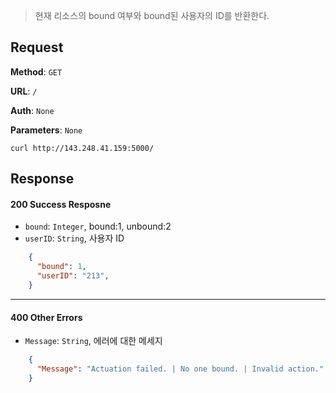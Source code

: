 > 현재 리소스의 bound 여부와 bound된 사용자의 ID를 반환한다. 

## Request

**Method**: `GET`

**URL**: `/`

**Auth**: `None`

**Parameters**: `None`

```
curl http://143.248.41.159:5000/
```

## Response

#### 200 Success Resposne
* `bound`: `Integer`, bound:1, unbound:2
* `userID`: `String`, 사용자 ID
```json
    {
      "bound": 1,
      "userID": "213",
    }
```
***
#### 400 Other Errors
* `Message`: `String`, 에러에 대한 메세지
```json
    {
      "Message": "Actuation failed. | No one bound. | Invalid action."
    }
```